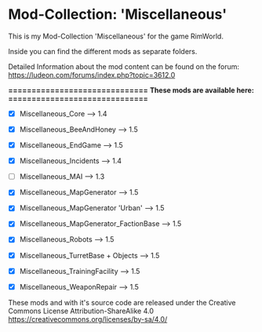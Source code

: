 # Mod-Collection: 'Miscellaneous'

This is my Mod-Collection 'Miscellaneous' for the game RimWorld.

Inside you can find the different mods as separate folders.

Detailed Information about the mod content can be found on the forum:
https://ludeon.com/forums/index.php?topic=3612.0


**==============================**
**These mods are available here:**
**==============================**
- [x] Miscellaneous_Core                        -->   1.4
- [x] Miscellaneous_BeeAndHoney                 -->   1.5
- [x] Miscellaneous_EndGame                     -->   1.5
- [x] Miscellaneous_Incidents                   -->   1.4
- [ ] Miscellaneous_MAI                         -->   1.3
- [x] Miscellaneous_MapGenerator                -->   1.5
- [x] Miscellaneous_MapGenerator 'Urban'        -->   1.5
- [x] Miscellaneous_MapGenerator_FactionBase    -->   1.5
- [x] Miscellaneous_Robots                      -->   1.5
- [x] Miscellaneous_TurretBase + Objects        -->   1.5
- [x] Miscellaneous_TrainingFacility            -->   1.5
- [x] Miscellaneous_WeaponRepair                -->   1.5



These mods and with it's source code are released under the Creative Commons License Attribution-ShareAlike 4.0
https://creativecommons.org/licenses/by-sa/4.0/
